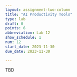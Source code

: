 ```yaml
---
layout: assignment-two-column
title: "AI Productivity Tools"
type: lab
draft: 0
points: 6
abbreviation: Lab 12
show_schedule: 1
num: 12
start_date: 2023-11-30
due_date: 2023-11-30

---
```

TBD